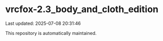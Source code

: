 # vrcfox-2.3_body_and_cloth_edition

Last updated: 2025-07-08 20:31:46

This repository is automatically maintained.
